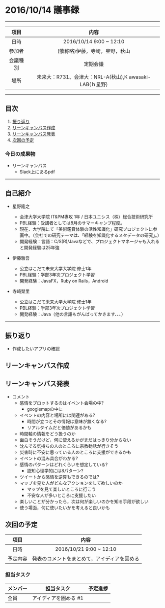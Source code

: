 # 2016/10/14 議事録
---
|項目|内容|
|:--:|:--:|
| 日時 | 2016/10/14 9:00 ~ 12:10|
| 参加者 | (敬称略)伊藤，寺崎，星野，秋山 |
| 会議種別 | 定期会議 |
| 場所 | 未来大：R731、会津大：NRL-A(秋山),K awasaki-LAB(ｈ星野) |

<!--
”日時”には年月日と開始・終了時間
”参加者”には当日参加したメンバーの名前
”会議種別”はカリキュラム上の日程なら定期会議、臨時実施の場合は臨時会議と記載する
場所は各大学ごとに記載
-->

---
## 目次
1. [振り返り](#ProgressReport)
2. [リーンキャンバス作成](#anchar1)
3. [リーンキャンバス発表](#anchar2)
4. [次回の予定](#NextSchedule)

<!--
目次は『数字. [章タイトル](#anchar○)』とする
※「.」の直後に半角スペース必須
　「#anchar○」は後述のdiv要素のidと一致させること
　数字の前にTABを入れるとインデントを下げられます
-->

### 今日の成果物
- リーンキャンバス
	- Slack上にあるpdf

<!--
会議終了時点までに作成、更新された成果物を
『- 成果物名
　	- URL：成果物の場所
　	- その他特記事項』
の形で記載。二行目以降は先頭にTABスペース必須
-->

---
## <div id="anchar1"/>自己紹介
- 星野隆之
	- 会津大学大学院 IT&PM専攻 1年 / 日本ユニシス（株）総合技術研究所
	- PBL経験：受講者としては8月のサマーキャンプ程度。
	- 現在、大学院にて「美術鑑賞体験の活性知識化」研究プロジェクトに参画中。（会社での研究テーマは、「経験を知識化するメタデータの研究」。）
	- 開発経験：言語：C/S(R)/Javaなどで、プロジェクトマネージャも入れると開発経験は25年強
- 伊藤駿吾
	- 公立はこだて未来大学大学院 修士1年
	- PBL経験：学部3年次プロジェクト学習
	- 開発経験：JavaFX，Ruby on Rails，Android
	
- 寺崎栞里
	- 公立はこだて未来大学大学院 修士1年
	- PBL経験：学部3年次プロジェクト学習
	- 開発経験：Java（他の言語もがんばってかきます、、、）

---

## <div id="ProgressReport"/> 振り返り
- 作成したいアプリの確認

<!--
会議開始時点までのタスク進捗状況を記録する
メンバーごとに「メンバー名、issue番号、進捗状況」の順に記録
-->

## <div id="anchar1"/>リーンキャンバス作成

<!--
会議の内容を記録
章タイトルは「○○」の部分だけだが、目次からリンクを貼るためdiv要素を追記している。
div要素のidは目次の[]内の文字列から先頭の#を消したものを指定する
-->

## <div id="anchar2"/>リーンキャンバス発表
- コメント
	- 感情をプロットするのはイベント会場の中?
		- googlemapの中に
	- イベントの内容と場所には関連がある?
		- 時間が立つとその情報は意味が無くなる?
		- リアルタイムだと価値があるかも
	- 時間軸の情報をどう扱うのか
	- 面白そうだけど，何に使えるかがまだはっきり分からない
	- 沈んでる気持ちの人のところに宗教勧誘が行きそう
	- 災害時に不安に思っている人のところに支援ができるかも
	- イベントの混み具合がわかる?
	- 感情のパターンはどれくらいを想定している?
		- 認知心理学的には8パターン?
	- ツイートから感情を逆算もできるのでは?
	- マップを見た人がどんなアクションをして欲しいのか
		- マップを見て楽しいところに行こう
		- 不安な人が多いところに支援したい
	- 楽しいことが分かったら，次は何が楽しいのかを知る手段が欲しい
	- 使う場面，何に使いたいかを考えると良いかも



## <div id="NextSchedule"/>次回の予定

|項目|内容|
|:--:|:--:|
| 日時 | 2016/10/21 9:00 ~ 12:10|
| 予定内容 | 発表のコメントをまとめて，アイディアを固める|

### 担当タスク
| メンバー | 担当タスク | 予定進捗 |
| :-- | :--: | :-- |
| 全員 | アイディアを固める #1 |  |
